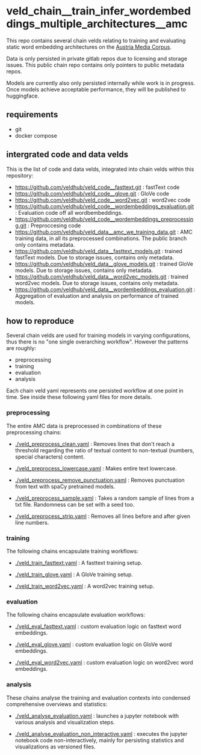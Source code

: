 # veld_chain__train_infer_wordembeddings_multiple_architectures__amc

This repo contains several chain velds relating to training and evaluating static word embedding
architectures on the [Austria Media Corpus](https://amc.acdh.oeaw.ac.at/).

Data is only persisted in private gitlab repos due to licensing and storage issues. This public
chain repo contains only pointers to public metadata repos.

Models are currently also only persisted internally while work is in progress. Once models achieve
acceptable performance, they will be published to huggingface.

## requirements

- git
- docker compose

## intergrated code and data velds

This is the list of code and data velds, integrated into chain velds within this repository:

- https://github.com/veldhub/veld_code__fasttext.git : fastText code
- https://github.com/veldhub/veld_code__glove.git : GloVe code
- https://github.com/veldhub/veld_code__word2vec.git : word2vec code
- https://github.com/veldhub/veld_code__wordembeddings_evaluation.git : Evaluation code off all 
  wordbembeddings.
- https://github.com/veldhub/veld_code__wordembeddings_preprocessing.git : Preproccesing code
- https://github.com/veldhub/veld_data__amc_we_training_data.git : AMC training data, in all its
  preprocessed combinations. The public branch only contains metadata.
- https://github.com/veldhub/veld_data__fasttext_models.git : trained fastText models. Due to
  storage issues, contains only metadata. 
- https://github.com/veldhub/veld_data__glove_models.git : trained GloVe models. Due to
  storage issues, contains only metadata. 
- https://github.com/veldhub/veld_data__word2vec_models.git : trained word2vec models. Due to
  storage issues, contains only metadata. 
- https://github.com/veldhub/veld_data__wordembeddings_evaluation.git : Aggregation of evaluation
  and analysis on performance of trained models.

## how to reproduce

Several chain velds are used for training models in varying configurations, thus there is no "one 
single overarching workflow". However the patterns are roughly:

- preprocessing
- training
- evaluation
- analysis

Each chain veld yaml represents one persisted workflow at one point in time. See inside these
following yaml files for more details.

### preprocessing

The entire AMC data is preprocessed in combinations of these preprocessing chains:

- [./veld_preprocess_clean.yaml](./veld_preprocess_clean.yaml) : Removes lines that don't reach a 
  threshold regarding the ratio of textual content to non-textual (numbers, special characters) 
  content.

- [./veld_preprocess_lowercase.yaml](./veld_preprocess_lowercase.yaml) : Makes entire text 
  lowercase.

- [./veld_preprocess_remove_punctuation.yaml](./veld_preprocess_remove_punctuation.yaml) : Removes 
  punctuation from text with spaCy pretrained models.

- [./veld_preprocess_sample.yaml](./veld_preprocess_sample.yaml) : Takes a random sample of lines 
  from a txt file. Randomness can be set with a seed too.

- [./veld_preprocess_strip.yaml](./veld_preprocess_strip.yaml) : Removes all lines before and after 
  given line numbers.

### training

The following chains encapsulate training workflows:

- [./veld_train_fasttext.yaml](./veld_train_fasttext.yaml) : A fasttext training setup.

- [./veld_train_glove.yaml](./veld_train_glove.yaml) : A GloVe training setup.

- [./veld_train_word2vec.yaml](./veld_train_word2vec.yaml) : A word2vec training setup.

### evaluation

The following chains encapsulate evaluation workflows:

- [./veld_eval_fasttext.yaml](./veld_eval_fasttext.yaml) : custom evaluation logic on fasttext word 
  embeddings.

- [./veld_eval_glove.yaml](./veld_eval_glove.yaml) : custom evaluation logic on GloVe word 
  embeddings.
 
- [./veld_eval_word2vec.yaml](./veld_eval_word2vec.yaml) : custom evaluation logic on word2vec word 
  embeddings.

### analysis

These chains analyse the training and evaluation contexts into condensed comprehensive overviews 
and statistics:

- [./veld_analyse_evaluation.yaml](./veld_analyse_evaluation.yaml) : launches a jupyter notebook
  with various analysis and visualization steps.

- [./veld_analyse_evaluation_non_interactive.yaml](./veld_analyse_evaluation_non_interactive.yaml) 
  : executes the jupyter notebook code non-interactively, mainly for persisting statistics and
  visualizations as versioned files.

